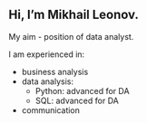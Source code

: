 ## Hi, I’m Mikhail Leonov.

My aim - position of data analyst.

I am experienced in:
- business analysis
- data analysis:
    * Python: advanced for DA
    * SQL: advanced for DA
- communication
